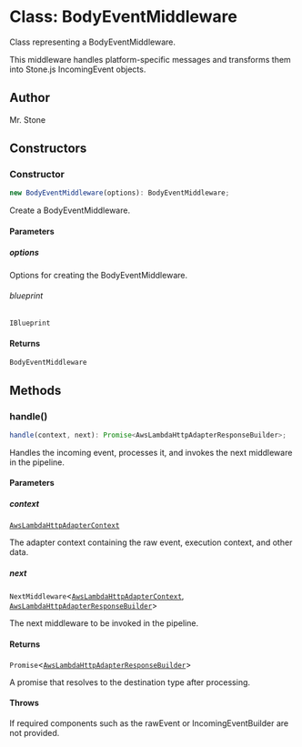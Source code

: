 # Class: BodyEventMiddleware

Class representing a BodyEventMiddleware.

This middleware handles platform-specific messages and transforms them into Stone.js IncomingEvent objects.

## Author

Mr. Stone

## Constructors

### Constructor

```ts
new BodyEventMiddleware(options): BodyEventMiddleware;
```

Create a BodyEventMiddleware.

#### Parameters

##### options

Options for creating the BodyEventMiddleware.

###### blueprint

`IBlueprint`

#### Returns

`BodyEventMiddleware`

## Methods

### handle()

```ts
handle(context, next): Promise<AwsLambdaHttpAdapterResponseBuilder>;
```

Handles the incoming event, processes it, and invokes the next middleware in the pipeline.

#### Parameters

##### context

[`AwsLambdaHttpAdapterContext`](../../../declarations/interfaces/AwsLambdaHttpAdapterContext.md)

The adapter context containing the raw event, execution context, and other data.

##### next

`NextMiddleware`\<[`AwsLambdaHttpAdapterContext`](../../../declarations/interfaces/AwsLambdaHttpAdapterContext.md), [`AwsLambdaHttpAdapterResponseBuilder`](../../../declarations/type-aliases/AwsLambdaHttpAdapterResponseBuilder.md)\>

The next middleware to be invoked in the pipeline.

#### Returns

`Promise`\<[`AwsLambdaHttpAdapterResponseBuilder`](../../../declarations/type-aliases/AwsLambdaHttpAdapterResponseBuilder.md)\>

A promise that resolves to the destination type after processing.

#### Throws

If required components such as the rawEvent or IncomingEventBuilder are not provided.
